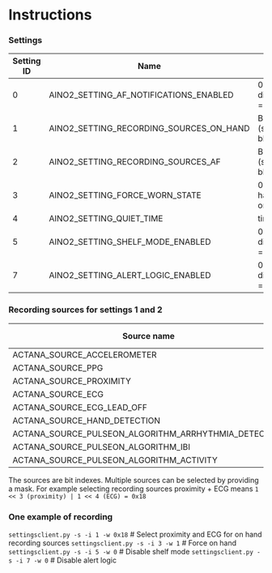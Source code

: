 
# Instructions

### Settings

| Setting ID | Name | Values |
|-|-|-|
| 0 | AINO2_SETTING_AF_NOTIFICATIONS_ENABLED | 0 = disable, 1 = enable |
| 1 | AINO2_SETTING_RECORDING_SOURCES_ON_HAND | Bitmask (see blow) |
| 2 | AINO2_SETTING_RECORDING_SOURCES_AF | Bitmask (see blow) |
| 3 | AINO2_SETTING_FORCE_WORN_STATE | 0 = off hand, 1 = on hand |
| 4 | AINO2_SETTING_QUIET_TIME | timestamp |
| 5 | AINO2_SETTING_SHELF_MODE_ENABLED | 0 = disable, 1 = enable |
| 7 | AINO2_SETTING_ALERT_LOGIC_ENABLED | 0 = disable, 1 = enable |

### Recording sources for settings 1 and 2

| Source name | Source ID |
|-|-|
| ACTANA_SOURCE_ACCELEROMETER | 1 |
| ACTANA_SOURCE_PPG | 2 |
| ACTANA_SOURCE_PROXIMITY | 3 |
| ACTANA_SOURCE_ECG | 4 |
| ACTANA_SOURCE_ECG_LEAD_OFF | 5 |
| ACTANA_SOURCE_HAND_DETECTION | 6 |
| ACTANA_SOURCE_PULSEON_ALGORITHM_ARRHYTHMIA_DETECTION | 17 |
| ACTANA_SOURCE_PULSEON_ALGORITHM_IBI | 18 |
| ACTANA_SOURCE_PULSEON_ALGORITHM_ACTIVITY | 19 |

The sources are bit indexes. Multiple sources can be selected by providing a mask. For example selecting recording sources proximity + ECG means `1 << 3 (proximity) | 1 << 4 (ECG) = 0x18`

### One example of recording  

`settingsclient.py -s -i 1 -w 0x18` # Select proximity and ECG for on hand recording sources
`settingsclient.py -s -i 3 -w 1` # Force on hand
`settingsclient.py -s -i 5 -w 0` # Disable shelf mode
`settingsclient.py -s -i 7 -w 0` # Disable alert logic
